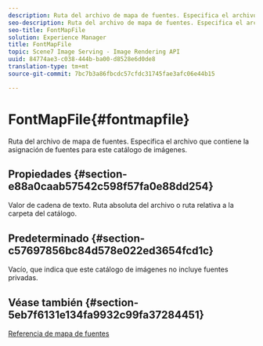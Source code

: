 ```yaml
---
description: Ruta del archivo de mapa de fuentes. Especifica el archivo que contiene la asignación de fuentes para este catálogo de imágenes.
seo-description: Ruta del archivo de mapa de fuentes. Especifica el archivo que contiene la asignación de fuentes para este catálogo de imágenes.
seo-title: FontMapFile
solution: Experience Manager
title: FontMapFile
topic: Scene7 Image Serving - Image Rendering API
uuid: 84774ae3-c038-444b-ba00-d8528e6d0de8
translation-type: tm+mt
source-git-commit: 7bc7b3a86fbcdc57cfdc31745fae3afc06e44b15

---
```



# FontMapFile{#fontmapfile}

Ruta del archivo de mapa de fuentes. Especifica el archivo que contiene la asignación de fuentes para este catálogo de imágenes.

## Propiedades {#section-e88a0caab57542c598f57fa0e88dd254}

Valor de cadena de texto. Ruta absoluta del archivo o ruta relativa a la carpeta del catálogo.

## Predeterminado {#section-c57697856bc84d578e022ed3654fcd1c}

Vacío, que indica que este catálogo de imágenes no incluye fuentes privadas.

## Véase también {#section-5eb7f6131e134fa9932c99fa37284451}

[Referencia de mapa de fuentes](../../../../../is-api/image-catalog/image-serving-api-ref/c-image-catalog-reference/c-font-map-reference/c-font-map-reference.md#concept-f81f319d03c646c5a8ef87b3277dd37d)
